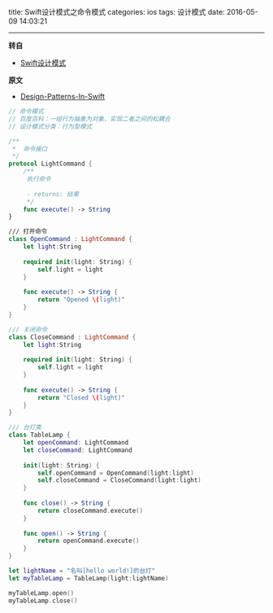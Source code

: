 title: Swift设计模式之命令模式
categories: ios
tags: 设计模式
date: 2016-05-09 14:03:21

---

<!--head-->

**转自**

* [Swift设计模式](http://qefee.com/tags/%E8%AE%BE%E8%AE%A1%E6%A8%A1%E5%BC%8F/)

**原文**

* [Design-Patterns-In-Swift](https://github.com/ochococo/Design-Patterns-In-Swift#behavioral)

```swift
// 命令模式
// 百度百科：一组行为抽象为对象，实现二者之间的松耦合
// 设计模式分类：行为型模式

/**
 *  命令接口
 */
protocol LightCommand {
    /**
     执行命令
     
     - returns: 结果
     */
    func execute() -> String
}

/// 打开命令
class OpenCommand : LightCommand {
    let light:String
    
    required init(light: String) {
        self.light = light
    }
    
    func execute() -> String {
        return "Opened \(light)"
    }
}

/// 关闭命令
class CloseCommand : LightCommand {
    let light:String
    
    required init(light: String) {
        self.light = light
    }
    
    func execute() -> String {
        return "Closed \(light)"
    }
}

/// 台灯类
class TableLamp {
    let openCommand: LightCommand
    let closeCommand: LightCommand
    
    init(light: String) {
        self.openCommand = OpenCommand(light:light)
        self.closeCommand = CloseCommand(light:light)
    }
    
    func close() -> String {
        return closeCommand.execute()
    }
    
    func open() -> String {
        return openCommand.execute()
    }
}

let lightName = "名叫[hello world!]的台灯"
let myTableLamp = TableLamp(light:lightName)

myTableLamp.open()
myTableLamp.close()
```



<!--more-->



<!--body-->
